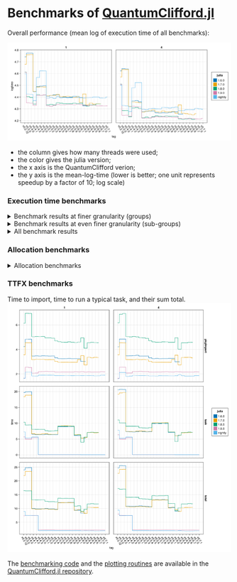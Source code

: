 # Benchmarks of [QuantumClifford.jl](https://github.com/QuantumSavory/QuantumClifford.jl)

Overall performance (mean log of execution time of all benchmarks):

![](./benchmarks0.png)

- the column gives how many threads were used;
- the color gives the julia version;
- the x axis is the QuantumClifford verion;
- the y axis is the mean-log-time (lower is better; one unit represents speedup by a factor of 10; log scale)

### Execution time benchmarks

<details>
<summary>
Benchmark results at finer granularity (groups) 
</summary>
<img src="./benchmarks1.png">
</details>

<details>
<summary>
Benchmark results at even finer granularity (sub-groups) 
</summary>
<img src="./benchmarks2.png">
</details>

<details>
<summary>
All benchmark results
</summary>
The y axis is time in nano-seconds. Lower is better.<br>
<img src="./benchmarks3.png">
</details>

### Allocation benchmarks

<details>
<summary>
Allocation benchmarks
</summary>
The y axis is number of allocations. Lower is better.<br>
<img src="./benchmarks3_allocs.png">
</details>

### TTFX benchmarks

Time to import, time to run a typical task, and their sum total.<br>
<img src="./benchmarks_ttfx.png">

The [benchmarking code](https://github.com/QuantumSavory/QuantumClifford.jl/blob/master/benchmark/benchmarks.jl)
and the [plotting routines](https://github.com/QuantumSavory/QuantumClifford.jl/blob/master/benchmark/plotbenchmarks.jl)
are available in the [QuantumClifford.jl repository](https://github.com/QuantumSavory/QuantumClifford.jl/blob/master/benchmark/plotbenchmarks.jl).
